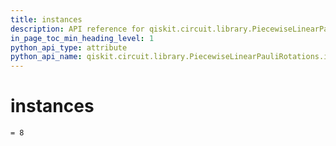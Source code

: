 ```yaml
---
title: instances
description: API reference for qiskit.circuit.library.PiecewiseLinearPauliRotations.instances
in_page_toc_min_heading_level: 1
python_api_type: attribute
python_api_name: qiskit.circuit.library.PiecewiseLinearPauliRotations.instances
---
```


# instances

<span id="qiskit.circuit.library.PiecewiseLinearPauliRotations.instances" />

`= 8`

